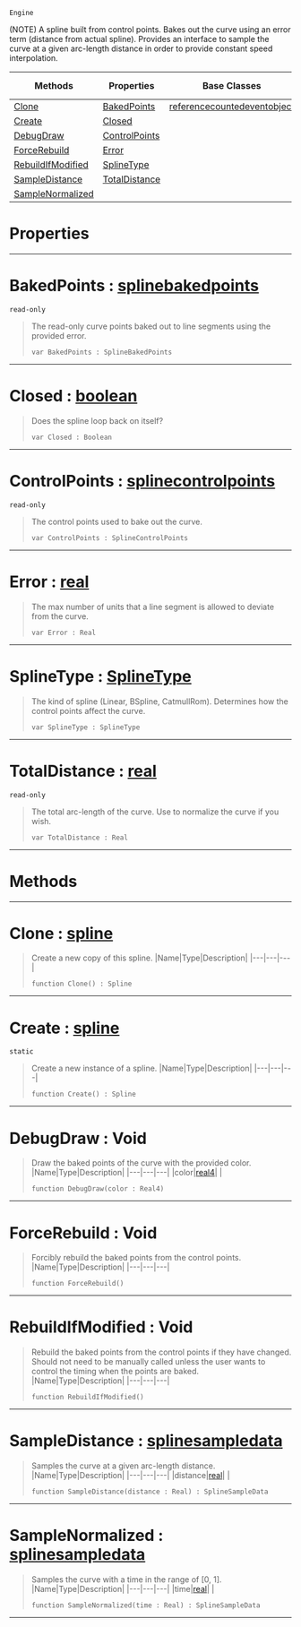  `Engine`

(NOTE) A spline built from control points. Bakes out the curve using an error term (distance from actual spline). Provides an interface to sample the curve at a given arc-length distance in order to provide constant speed interpolation.

|Methods|Properties|Base Classes|Derived Classes|
|---|---|---|---|
|[ Clone](https://github.com/ZilchEngine/ZilchDocs/blob/master/code_reference/class_reference/spline.markdown#clone-zero-engine-docume)|[ BakedPoints](https://github.com/ZilchEngine/ZilchDocs/blob/master/code_reference/class_reference/spline.markdown#bakedpoints-zero-engine)|[referencecountedeventobject](https://github.com/ZilchEngine/ZilchDocs/blob/master/code_reference/class_reference/referencecountedeventobject.markdown)| |
|[ Create](https://github.com/ZilchEngine/ZilchDocs/blob/master/code_reference/class_reference/spline.markdown#create-zero-engine-docum)|[ Closed](https://github.com/ZilchEngine/ZilchDocs/blob/master/code_reference/class_reference/spline.markdown#closed-zero-engine-docum)| | |
|[ DebugDraw](https://github.com/ZilchEngine/ZilchDocs/blob/master/code_reference/class_reference/spline.markdown#debugdraw-void)|[ ControlPoints](https://github.com/ZilchEngine/ZilchDocs/blob/master/code_reference/class_reference/spline.markdown#controlpoints-zero-engin)| | |
|[ ForceRebuild](https://github.com/ZilchEngine/ZilchDocs/blob/master/code_reference/class_reference/spline.markdown#forcerebuild-void)|[ Error](https://github.com/ZilchEngine/ZilchDocs/blob/master/code_reference/class_reference/spline.markdown#error-zero-engine-docume)| | |
|[ RebuildIfModified](https://github.com/ZilchEngine/ZilchDocs/blob/master/code_reference/class_reference/spline.markdown#rebuildifmodified-void)|[ SplineType](https://github.com/ZilchEngine/ZilchDocs/blob/master/code_reference/class_reference/spline.markdown#splinetype-zero-engine-d)| | |
|[ SampleDistance](https://github.com/ZilchEngine/ZilchDocs/blob/master/code_reference/class_reference/spline.markdown#sampledistance-zero-engi)|[ TotalDistance](https://github.com/ZilchEngine/ZilchDocs/blob/master/code_reference/class_reference/spline.markdown#totaldistance-zero-engin)| | |
|[ SampleNormalized](https://github.com/ZilchEngine/ZilchDocs/blob/master/code_reference/class_reference/spline.markdown#samplenormalized-zero-en)| | | |


 #  Properties


---  
 #  BakedPoints : [splinebakedpoints](https://github.com/ZilchEngine/ZilchDocs/blob/master/code_reference/class_reference/splinebakedpoints.markdown)

 `read-only`

> The read-only curve points baked out to line segments using the provided error.
> ``` lang=cpp, name=Nada
> var BakedPoints : SplineBakedPoints


---  
 #  Closed : [boolean](https://github.com/ZilchEngine/ZilchDocs/blob/master/code_reference/nada_base_types/boolean.markdown)

> Does the spline loop back on itself?
> ``` lang=cpp, name=Nada
> var Closed : Boolean


---  
 #  ControlPoints : [splinecontrolpoints](https://github.com/ZilchEngine/ZilchDocs/blob/master/code_reference/class_reference/splinecontrolpoints.markdown)

 `read-only`

> The control points used to bake out the curve.
> ``` lang=cpp, name=Nada
> var ControlPoints : SplineControlPoints


---  
 #  Error : [real](https://github.com/ZilchEngine/ZilchDocs/blob/master/code_reference/nada_base_types/real.markdown)

> The max number of units that a line segment is allowed to deviate from the curve.
> ``` lang=cpp, name=Nada
> var Error : Real


---  
 #  SplineType : [SplineType](https://github.com/ZilchEngine/ZilchDocs/blob/master/code_reference/enum_reference.markdown#splinetype)

> The kind of spline (Linear, BSpline, CatmullRom). Determines how the control points affect the curve.
> ``` lang=cpp, name=Nada
> var SplineType : SplineType


---  
 #  TotalDistance : [real](https://github.com/ZilchEngine/ZilchDocs/blob/master/code_reference/nada_base_types/real.markdown)

 `read-only`

> The total arc-length of the curve. Use to normalize the curve if you wish.
> ``` lang=cpp, name=Nada
> var TotalDistance : Real


---  
 #  Methods


---  
 #  Clone : [spline](https://github.com/ZilchEngine/ZilchDocs/blob/master/code_reference/class_reference/spline.markdown)

> Create a new copy of this spline.
> |Name|Type|Description|
> |---|---|---|
> ``` lang=cpp, name=Nada
> function Clone() : Spline
> ``` 


---  
 #  Create : [spline](https://github.com/ZilchEngine/ZilchDocs/blob/master/code_reference/class_reference/spline.markdown)

 `static`

> Create a new instance of a spline.
> |Name|Type|Description|
> |---|---|---|
> ``` lang=cpp, name=Nada
> function Create() : Spline
> ``` 


---  
 #  DebugDraw : Void

> Draw the baked points of the curve with the provided color.
> |Name|Type|Description|
> |---|---|---|
> |color|[real4](https://github.com/ZilchEngine/ZilchDocs/blob/master/code_reference/nada_base_types/real4.markdown)| |
> ``` lang=cpp, name=Nada
> function DebugDraw(color : Real4)
> ``` 


---  
 #  ForceRebuild : Void

> Forcibly rebuild the baked points from the control points.
> |Name|Type|Description|
> |---|---|---|
> ``` lang=cpp, name=Nada
> function ForceRebuild()
> ``` 


---  
 #  RebuildIfModified : Void

> Rebuild the baked points from the control points if they have changed. Should not need to be manually called unless the user wants to control the timing when the points are baked.
> |Name|Type|Description|
> |---|---|---|
> ``` lang=cpp, name=Nada
> function RebuildIfModified()
> ``` 


---  
 #  SampleDistance : [splinesampledata](https://github.com/ZilchEngine/ZilchDocs/blob/master/code_reference/class_reference/splinesampledata.markdown)

> Samples the curve at a given arc-length distance.
> |Name|Type|Description|
> |---|---|---|
> |distance|[real](https://github.com/ZilchEngine/ZilchDocs/blob/master/code_reference/nada_base_types/real.markdown)| |
> ``` lang=cpp, name=Nada
> function SampleDistance(distance : Real) : SplineSampleData
> ``` 


---  
 #  SampleNormalized : [splinesampledata](https://github.com/ZilchEngine/ZilchDocs/blob/master/code_reference/class_reference/splinesampledata.markdown)

> Samples the curve with a time in the range of [0, 1].
> |Name|Type|Description|
> |---|---|---|
> |time|[real](https://github.com/ZilchEngine/ZilchDocs/blob/master/code_reference/nada_base_types/real.markdown)| |
> ``` lang=cpp, name=Nada
> function SampleNormalized(time : Real) : SplineSampleData
> ``` 


---  
 

 